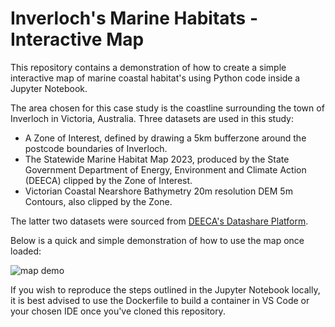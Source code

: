 # Inverloch's Marine Habitats - Interactive Map

This repository contains a demonstration of how to create a simple interactive map of marine coastal habitat's using Python code inside a Jupyter Notebook.

The area chosen for this case study is the coastline surrounding the town of Inverloch in Victoria, Australia. Three datasets are used in this study:
- A Zone of Interest, defined by drawing a 5km bufferzone around the postcode boundaries of Inverloch.
- The Statewide Marine Habitat Map 2023, produced by the State Government Department of Energy, Environment and Climate Action (DEECA) clipped by the Zone of Interest. 
- Victorian Coastal Nearshore Bathymetry 20m resolution DEM 5m Contours, also clipped by the Zone.

The latter two datasets were sourced from [DEECA's Datashare Platform](https://datashare.maps.vic.gov.au/).

Below is a quick and simple demonstration of how to use the map once loaded:

![map demo](images/map_demo.gif)

If you wish to reproduce the steps outlined in the Jupyter Notebook locally, it is best advised to use the Dockerfile to build a container in VS Code or your chosen IDE once you've cloned this repository. 